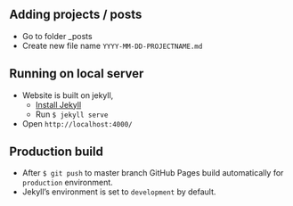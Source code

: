 ## Adding projects / posts

- Go to folder _posts
- Create new file name `YYYY-MM-DD-PROJECTNAME.md`

## Running on local server
- Website is built on jekyll, 
    - [Install Jekyll](https://jekyllrb.com/docs/installation/)
    - Run `$ jekyll serve`
- Open `http://localhost:4000/`

## Production build
- After `$ git push` to master branch GitHub Pages build automatically for `production` environment.
- Jekyll’s environment is set to `development` by default.
